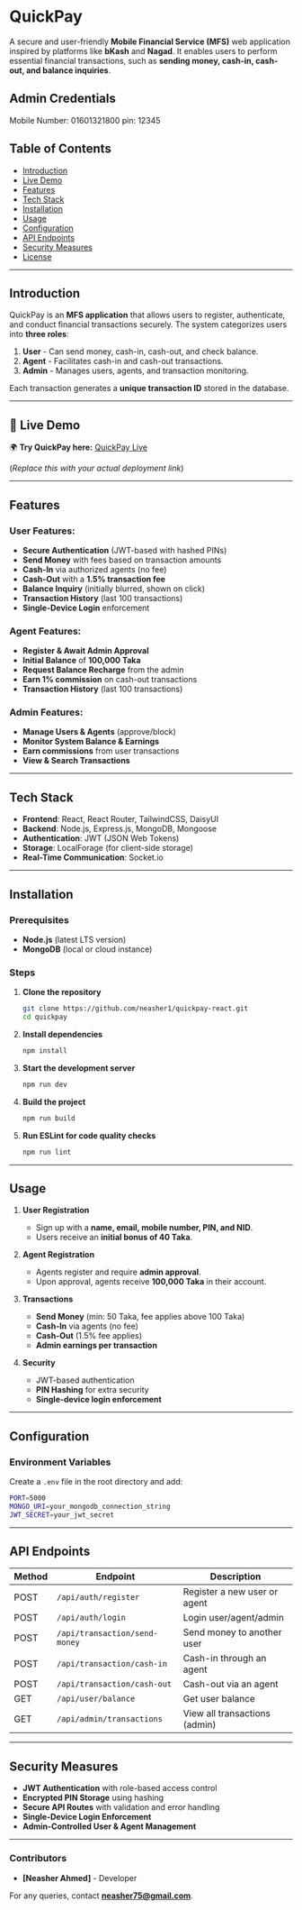 # QuickPay

A secure and user-friendly **Mobile Financial Service (MFS)** web application inspired by platforms like **bKash** and **Nagad**. It enables users to perform essential financial transactions, such as **sending money, cash-in, cash-out, and balance inquiries**.

## Admin Credentials
Mobile Number: 01601321800
pin: 12345

## Table of Contents

- [Introduction](#introduction)
- [Live Demo](#live-demo)
- [Features](#features)
- [Tech Stack](#tech-stack)
- [Installation](#installation)
- [Usage](#usage)
- [Configuration](#configuration)
- [API Endpoints](#api-endpoints)
- [Security Measures](#security-measures)
- [License](#license)

---

## Introduction

QuickPay is an **MFS application** that allows users to register, authenticate, and conduct financial transactions securely. The system categorizes users into **three roles**:

1. **User** - Can send money, cash-in, cash-out, and check balance.
2. **Agent** - Facilitates cash-in and cash-out transactions.
3. **Admin** - Manages users, agents, and transaction monitoring.

Each transaction generates a **unique transaction ID** stored in the database.

---

## 🔗 Live Demo  

🌍 **Try QuickPay here:** [QuickPay Live](https://quickpay-cash.netlify.app/)  

(*Replace this with your actual deployment link*)

---

## Features

### User Features:
- **Secure Authentication** (JWT-based with hashed PINs)
- **Send Money** with fees based on transaction amounts
- **Cash-In** via authorized agents (no fee)
- **Cash-Out** with a **1.5% transaction fee**
- **Balance Inquiry** (initially blurred, shown on click)
- **Transaction History** (last 100 transactions)
- **Single-Device Login** enforcement

### Agent Features:
- **Register & Await Admin Approval**
- **Initial Balance** of **100,000 Taka**
- **Request Balance Recharge** from the admin
- **Earn 1% commission** on cash-out transactions
- **Transaction History** (last 100 transactions)

### Admin Features:
- **Manage Users & Agents** (approve/block)
- **Monitor System Balance & Earnings**
- **Earn commissions** from user transactions
- **View & Search Transactions**

---

## Tech Stack

- **Frontend**: React, React Router, TailwindCSS, DaisyUI
- **Backend**: Node.js, Express.js, MongoDB, Mongoose
- **Authentication**: JWT (JSON Web Tokens)
- **Storage**: LocalForage (for client-side storage)
- **Real-Time Communication**: Socket.io

---

## Installation

### Prerequisites
- **Node.js** (latest LTS version)
- **MongoDB** (local or cloud instance)

### Steps
1. **Clone the repository**
   ```sh
   git clone https://github.com/neasher1/quickpay-react.git
   cd quickpay
   ```

2. **Install dependencies**
   ```sh
   npm install
   ```

3. **Start the development server**
   ```sh
   npm run dev
   ```

4. **Build the project**
   ```sh
   npm run build
   ```

5. **Run ESLint for code quality checks**
   ```sh
   npm run lint
   ```

---

## Usage

1. **User Registration**
   - Sign up with a **name, email, mobile number, PIN, and NID**.
   - Users receive an **initial bonus of 40 Taka**.

2. **Agent Registration**
   - Agents register and require **admin approval**.
   - Upon approval, agents receive **100,000 Taka** in their account.

3. **Transactions**
   - **Send Money** (min: 50 Taka, fee applies above 100 Taka)
   - **Cash-In** via agents (no fee)
   - **Cash-Out** (1.5% fee applies)
   - **Admin earnings per transaction**

4. **Security**
   - JWT-based authentication
   - **PIN Hashing** for extra security
   - **Single-device login enforcement**

---

## Configuration

### Environment Variables
Create a `.env` file in the root directory and add:

```sh
PORT=5000
MONGO_URI=your_mongodb_connection_string
JWT_SECRET=your_jwt_secret
```

---

## API Endpoints

| Method | Endpoint           | Description                     |
|--------|--------------------|---------------------------------|
| POST   | `/api/auth/register` | Register a new user or agent |
| POST   | `/api/auth/login`    | Login user/agent/admin       |
| POST   | `/api/transaction/send-money` | Send money to another user |
| POST   | `/api/transaction/cash-in`    | Cash-in through an agent  |
| POST   | `/api/transaction/cash-out`   | Cash-out via an agent     |
| GET    | `/api/user/balance`           | Get user balance          |
| GET    | `/api/admin/transactions`     | View all transactions (admin) |

---

## Security Measures

- **JWT Authentication** with role-based access control
- **Encrypted PIN Storage** using hashing
- **Secure API Routes** with validation and error handling
- **Single-Device Login Enforcement**
- **Admin-Controlled User & Agent Management**

---


### Contributors

- **[Neasher Ahmed]** - Developer

For any queries, contact **neasher75@gmail.com**.

